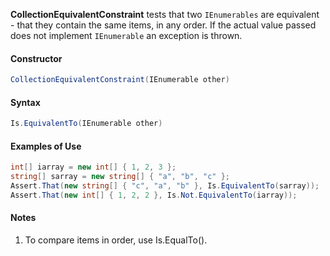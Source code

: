**CollectionEquivalentConstraint** tests that two `IEnumerables` are equivalent - that they contain
the same items, in any order. If the actual value passed does not implement `IEnumerable` an exception is thrown.

#### Constructor

```C#
CollectionEquivalentConstraint(IEnumerable other)
```

#### Syntax

```C#
Is.EquivalentTo(IEnumerable other)
```

#### Examples of Use

```C#
int[] iarray = new int[] { 1, 2, 3 };
string[] sarray = new string[] { "a", "b", "c" };
Assert.That(new string[] { "c", "a", "b" }, Is.EquivalentTo(sarray));
Assert.That(new int[] { 1, 2, 2 }, Is.Not.EquivalentTo(iarray));
```

#### Notes

1. To compare items in order, use Is.EqualTo().

